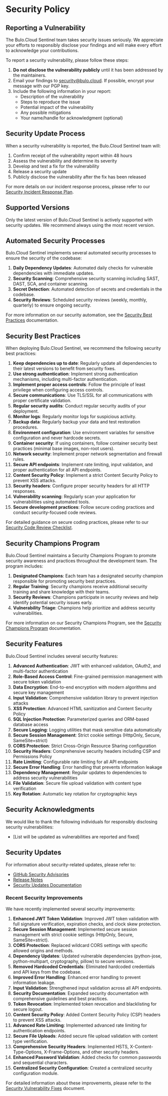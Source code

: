 # Security Policy

## Reporting a Vulnerability

The Bulo.Cloud Sentinel team takes security issues seriously. We appreciate your efforts to responsibly disclose your findings and will make every effort to acknowledge your contributions.

To report a security vulnerability, please follow these steps:

1. **Do not disclose the vulnerability publicly** until it has been addressed by the maintainers.
2. Email your findings to [security@bulo.cloud](mailto:security@bulo.cloud). If possible, encrypt your message with our PGP key.
3. Include the following information in your report:
   - Description of the vulnerability
   - Steps to reproduce the issue
   - Potential impact of the vulnerability
   - Any possible mitigations
   - Your name/handle for acknowledgment (optional)

## Security Update Process

When a security vulnerability is reported, the Bulo.Cloud Sentinel team will:

1. Confirm receipt of the vulnerability report within 48 hours
2. Assess the vulnerability and determine its severity
3. Develop and test a fix for the vulnerability
4. Release a security update
5. Publicly disclose the vulnerability after the fix has been released

For more details on our incident response process, please refer to our [Security Incident Response Plan](docs/security/security_incident_response_plan.md).

## Supported Versions

Only the latest version of Bulo.Cloud Sentinel is actively supported with security updates. We recommend always using the most recent version.

## Automated Security Processes

Bulo.Cloud Sentinel implements several automated security processes to ensure the security of the codebase:

1. **Daily Dependency Updates**: Automated daily checks for vulnerable dependencies with immediate updates.
2. **Security Scanning**: Comprehensive security scanning including SAST, DAST, SCA, and container scanning.
3. **Secret Detection**: Automated detection of secrets and credentials in the codebase.
4. **Security Reviews**: Scheduled security reviews (weekly, monthly, quarterly) to ensure ongoing security.

For more information on our security automation, see the [Security Best Practices](docs/security/security_best_practices.md) documentation.

## Security Best Practices

When deploying Bulo.Cloud Sentinel, we recommend the following security best practices:

1. **Keep dependencies up to date**: Regularly update all dependencies to their latest versions to benefit from security fixes.
2. **Use strong authentication**: Implement strong authentication mechanisms, including multi-factor authentication.
3. **Implement proper access controls**: Follow the principle of least privilege when configuring access controls.
4. **Secure communications**: Use TLS/SSL for all communications with proper certificate validation.
5. **Regular security audits**: Conduct regular security audits of your deployment.
6. **Monitor logs**: Regularly monitor logs for suspicious activity.
7. **Backup data**: Regularly backup your data and test restoration procedures.
8. **Environment configuration**: Use environment variables for sensitive configuration and never hardcode secrets.
9. **Container security**: If using containers, follow container security best practices (minimal base images, non-root users).
10. **Network security**: Implement proper network segmentation and firewall rules.
11. **Secure API endpoints**: Implement rate limiting, input validation, and proper authentication for all API endpoints.
12. **Content Security Policy**: Implement a strict Content Security Policy to prevent XSS attacks.
13. **Security headers**: Configure proper security headers for all HTTP responses.
14. **Vulnerability scanning**: Regularly scan your application for vulnerabilities using automated tools.
15. **Secure development practices**: Follow secure coding practices and conduct security-focused code reviews.

For detailed guidance on secure coding practices, please refer to our [Security Code Review Checklist](docs/security/security_code_review_checklist.md).

## Security Champions Program

Bulo.Cloud Sentinel maintains a Security Champions Program to promote security awareness and practices throughout the development team. The program includes:

1. **Designated Champions**: Each team has a designated security champion responsible for promoting security best practices.
2. **Regular Training**: Security champions receive additional security training and share knowledge with their teams.
3. **Security Reviews**: Champions participate in security reviews and help identify potential security issues early.
4. **Vulnerability Triage**: Champions help prioritize and address security vulnerabilities.

For more information on our Security Champions Program, see the [Security Champions Program](docs/security/security_champions_program.md) documentation.

## Security Features

Bulo.Cloud Sentinel includes several security features:

1. **Advanced Authentication**: JWT with enhanced validation, OAuth2, and multi-factor authentication
2. **Role-Based Access Control**: Fine-grained permission management with secure token validation
3. **Data Encryption**: End-to-end encryption with modern algorithms and secure key management
4. **Input Validation**: Comprehensive validation library to prevent injection attacks
5. **XSS Protection**: Advanced HTML sanitization and Content Security Policy
6. **SQL Injection Protection**: Parameterized queries and ORM-based database access
7. **Secure Logging**: Logging utilities that mask sensitive data automatically
8. **Secure Session Management**: Strict cookie settings (HttpOnly, Secure, SameSite=strict)
9. **CORS Protection**: Strict Cross-Origin Resource Sharing configuration
10. **Security Headers**: Comprehensive security headers including CSP and Permissions Policy
11. **Rate Limiting**: Configurable rate limiting for all API endpoints
12. **Secure Error Handling**: Error handling that prevents information leakage
13. **Dependency Management**: Regular updates to dependencies to address security vulnerabilities
14. **File Validation**: Secure file upload validation with content type verification
15. **Key Rotation**: Automatic key rotation for cryptographic keys

## Security Acknowledgments

We would like to thank the following individuals for responsibly disclosing security vulnerabilities:

- [List will be updated as vulnerabilities are reported and fixed]

## Security Updates

For information about security-related updates, please refer to:

- [GitHub Security Advisories](https://github.com/BuloZB/BuloCloudSentinel/security/advisories)
- [Release Notes](https://github.com/BuloZB/BuloCloudSentinel/releases)
- [Security Updates Documentation](https://github.com/BuloZB/BuloCloudSentinel/blob/main/docs/security_vulnerability_fixes.md)

### Recent Security Improvements

We have recently implemented several security improvements:

1. **Enhanced JWT Token Validation**: Improved JWT token validation with full signature verification, expiration checks, and clock skew protection.
2. **Secure Session Management**: Implemented secure session management with strict cookie settings (HttpOnly, Secure, SameSite=strict).
3. **CORS Protection**: Replaced wildcard CORS settings with specific allowed origins and methods.
4. **Dependency Updates**: Updated vulnerable dependencies (python-jose, python-multipart, cryptography, pillow) to secure versions.
5. **Removed Hardcoded Credentials**: Eliminated hardcoded credentials and API keys from the codebase.
6. **Improved Error Handling**: Enhanced error handling to prevent information leakage.
7. **Input Validation**: Strengthened input validation across all API endpoints.
8. **Security Documentation**: Expanded security documentation with comprehensive guidelines and best practices.
9. **Token Revocation**: Implemented token revocation and blacklisting for secure logout.
10. **Content Security Policy**: Added Content Security Policy (CSP) headers to prevent XSS attacks.
11. **Advanced Rate Limiting**: Implemented advanced rate limiting for authentication endpoints.
12. **Secure File Uploads**: Added secure file upload validation with content type verification.
13. **Comprehensive Security Headers**: Implemented HSTS, X-Content-Type-Options, X-Frame-Options, and other security headers.
14. **Enhanced Password Validation**: Added checks for common passwords and sequential characters.
15. **Centralized Security Configuration**: Created a centralized security configuration module.

For detailed information about these improvements, please refer to the [Security Vulnerability Fixes](https://github.com/BuloZB/BuloCloudSentinel/blob/main/docs/security_vulnerability_fixes.md) document.
